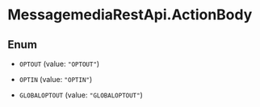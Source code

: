 # MessagemediaRestApi.ActionBody

## Enum


* `OPTOUT` (value: `"OPTOUT"`)

* `OPTIN` (value: `"OPTIN"`)

* `GLOBALOPTOUT` (value: `"GLOBALOPTOUT"`)


